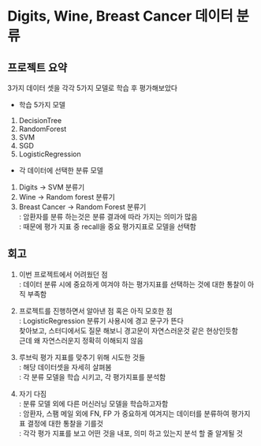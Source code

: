 # Digits, Wine, Breast Cancer 데이터 분류

## 프로젝트 요약 
3가지 데이터 셋을 
각각 5가지 모델로 학습 후 평가해보았다

* 학습 5가지 모델
1) DecisionTree
2) RandomForest
3) SVM
4) SGD
5) LogisticRegression

* 각 데이터에 선택한 분류 모델
1) Digits -> SVM 분류기
2) Wine -> Random forest 분류기
3) Breast Cancer -> Random Forest 분류기  
    : 암환자를 분류 하는것은 분류 결과에 따라 가지는 의미가 많음  
    : 때문에 평가 지표 중 recall을 중요 평가지표로 모델을 선택함  

## 회고
1) 이번 프로젝트에서 어려웠던 점  
   : 데이터 분류 시에 중요하게 여겨야 하는 평가지표를 선택하는 것에 대한 통찰이 아직 부족함  
   
2) 프로젝트를 진행하면서 알아낸 점 혹은 아직 모호한 점  
   : LogisticRegression 분류기 사용시에 경고 문구가 뜬다  
     찾아보고, 스터디에서도 질문 해보니 경고문이 자연스러운것 같은 현상인듯함  
     근데 왜 자연스러운지 정확히 이해되지 않음  
     
3) 루브릭 평가 지표를 맞추기 위해 시도한 것들  
   : 해당 데이터셋을 자세히 살펴봄  
   : 각 분류 모델을 학습 시키고, 각 평가지표를 분석함  
   
4) 자기 다짐  
   : 분류 모델 외에 다른 머신러닝 모델을 학습하고자함  
   : 암환자, 스팸 메일 외에 FN, FP 가 중요하게 여겨지는 데이터를 분류하여 평가지표 결정에 대한 통찰을 기를것  
   : 각각 평가 지표를 보고 어떤 것을 내포, 의미 하고 있는지 분석 할 줄 알게될 것  
